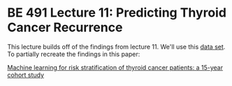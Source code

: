 # BE 491 Lecture 11: Predicting Thyroid Cancer Recurrence

This lecture builds off of the findings from lecture 11. We'll use this [data set](https://archive.ics.uci.edu/dataset/915/differentiated+thyroid+cancer+recurrence). To partially recreate the findings in this paper:

[Machine learning for risk stratification of thyroid cancer patients: a 15-year cohort study](https://link.springer.com/article/10.1007/s00405-023-08299-w)
